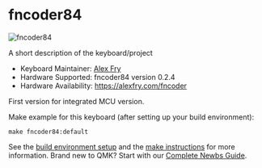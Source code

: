 # fncoder84

![fncoder84](https://imgur.com/gallery/ZQbdTUh)

A short description of the keyboard/project

* Keyboard Maintainer: [Alex Fry](https://github.com/alexfry/)
* Hardware Supported: fncoder84 version 0.2.4
* Hardware Availability: https://alexfry.com/fncoder

First version for integrated MCU version.

Make example for this keyboard (after setting up your build environment):

    make fncoder84:default

See the [build environment setup](https://docs.qmk.fm/#/getting_started_build_tools) and the [make instructions](https://docs.qmk.fm/#/getting_started_make_guide) for more information. Brand new to QMK? Start with our [Complete Newbs Guide](https://docs.qmk.fm/#/newbs).

